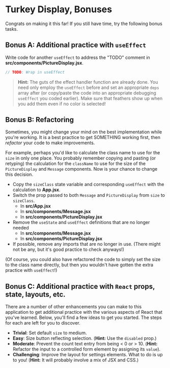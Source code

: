 # Turkey Display, Bonuses

Congrats on making it this far! If you still have time, try the following bonus
tasks.

## Bonus A: Additional practice with `useEffect`

Write code for another `useEffect` to address the "TODO" comment in
__src/components/PictureDisplay.jsx__.

```javascript
// TODO: Wrap in useEffect
```

> **Hint:** The guts of the effect handler function are already done. You need
> only employ the `useEffect` before and set an appropriate `deps` array after
> (or copy/paste the code into an appropriate debugging `useEffect` you coded
> earlier). Make sure that feathers show up when you add them even if no color
> is selected!

## Bonus B: Refactoring

Sometimes, you might change your mind on the best implementation while you're
working. It is a best practice to get SOMETHING working first, then *refactor*
your code to make improvements.

For example, perhaps you'd like to calculate the class name to use for the
`size` in only one place. You probably remember copying and pasting (or
retyping) the calculation for the `className` to use for the size of the
`PictureDisplay` and `Message` components. Now is your chance to change this
decision.

* Copy the `sizeClass` state variable and corresponding `useEffect` with the
  calculation to __App.jsx__.
* Switch the prop passed to both `Message` and `PictureDisplay` from `size` to
  `sizeClass`.
  * In __src/App.jsx__
  * In __src/components/Message.jsx__
  * In __src/components/PictureDisplay.jsx__
* Remove the `useState` and `useEffect` definitions that are no longer needed
  * In __src/components/Message.jsx__
  * In __src/components/PictureDisplay.jsx__
* If possible, remove any imports that are no longer in use. (There might not be
any, but it's good practice to check anyways!)

(Of course, you could also have refactored the code to simply set the size to
the class name directly, but then you wouldn't have gotten the extra practice
with `useEffect`!)

## Bonus C: Additional practice with `React` props, state, layouts, etc.

There are a number of other enhancements you can make to this application to get
additional practice with the various aspects of React that you've learned.
Below, you'll find a few ideas to get you started. The steps for each are left
for you to discover.

* __Trivial__: Set default `size` to medium.
* __Easy__: Size button reflecting selection. (**Hint:** Use the `disabled`
  prop.)
* __Moderate__: Prevent the count text entry from being < 0 or > 10. (**Hint:**
  Refactor the input to a controlled form element by assigning its `value`).
* __Challenging__: Improve the layout for settings elements. What to do is up to
  you! (**Hint:** It will probably involve a mix of JSX and CSS.)

